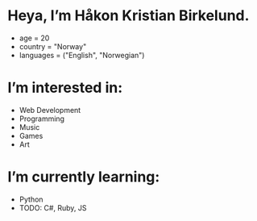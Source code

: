    # Heya, I’m Håkon Kristian Birkelund.
- age = 20
- country = "Norway"
- languages = ("English", "Norwegian")
# I’m interested in:
- Web Development
- Programming
- Music
- Games
- Art
# I’m currently learning:
- Python
- TODO: C#, Ruby, JS 

<!---
L0WC0ST-GR0VE/L0WC0ST-GR0VE is a ✨ special ✨ repository because its `README.md` (this file) appears on your GitHub profile.
You can click the Preview link to take a look at your changes.
--->
